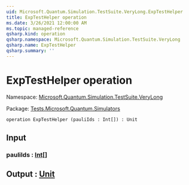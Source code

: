```yaml
---
uid: Microsoft.Quantum.Simulation.TestSuite.VeryLong.ExpTestHelper
title: ExpTestHelper operation
ms.date: 3/26/2021 12:00:00 AM
ms.topic: managed-reference
qsharp.kind: operation
qsharp.namespace: Microsoft.Quantum.Simulation.TestSuite.VeryLong
qsharp.name: ExpTestHelper
qsharp.summary: ''
---
```


# ExpTestHelper operation

Namespace: [Microsoft.Quantum.Simulation.TestSuite.VeryLong](xref:Microsoft.Quantum.Simulation.TestSuite.VeryLong)

Package: [Tests.Microsoft.Quantum.Simulators](https://nuget.org/packages/Tests.Microsoft.Quantum.Simulators)




```qsharp
operation ExpTestHelper (pauliIds : Int[]) : Unit
```


## Input

### pauliIds : [Int](xref:microsoft.quantum.lang-ref.int)[]





## Output : [Unit](xref:microsoft.quantum.lang-ref.unit)

